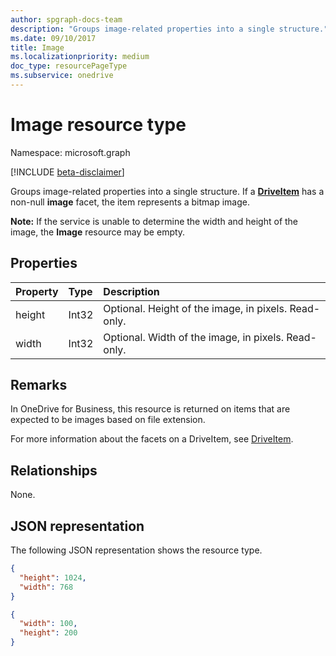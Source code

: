 ```yaml
---
author: spgraph-docs-team
description: "Groups image-related properties into a single structure."
ms.date: 09/10/2017
title: Image
ms.localizationpriority: medium
doc_type: resourcePageType
ms.subservice: onedrive
---
```

# Image resource type

Namespace: microsoft.graph

[!INCLUDE [beta-disclaimer](../../includes/beta-disclaimer.md)]

Groups image-related properties into a single structure.
If a [**DriveItem**](driveitem.md) has a non-null **image** facet, the item represents a bitmap image.

**Note:** If the service is unable to determine the width and height of the image, the **Image** resource may be empty.

## Properties

| Property   | Type  | Description                                |
|:-----------|:------|:-------------------------------------------|
| height | Int32 | Optional. Height of the image, in pixels. Read-only. |
| width  | Int32 | Optional. Width of the image, in pixels. Read-only.  |

## Remarks

In OneDrive for Business, this resource is returned on items that are expected to be images based on file extension.

For more information about the facets on a DriveItem, see [DriveItem](driveitem.md).

## Relationships
None.

## JSON representation

The following JSON representation shows the resource type.

```json
{
  "height": 1024,
  "width": 768
}
```

<!-- { "blockType": "resource", "@odata.type": "microsoft.graph.image" } -->
```json
{
  "width": 100,
  "height": 200
}
```


<!--
{
  "type": "#page.annotation",
  "description": "The image facet describes properties of an image like width and height",
  "keywords": "image,width,height,item,facet",
  "section": "documentation",
  "tocPath": "Facets/Image",
  "suppressions": []
}
-->


